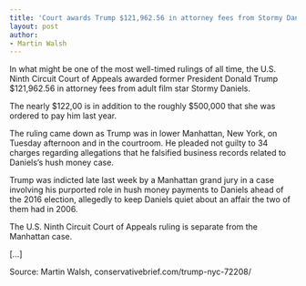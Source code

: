 ```yaml
---
title: 'Court awards Trump $121,962.56 in attorney fees from Stormy Daniels'
layout: post
author:
- Martin Walsh
---
```


In what might be one of the most well-timed rulings of all time, the U.S. Ninth Circuit Court of Appeals awarded former President Donald Trump $121,962.56 in attorney fees from adult film star Stormy Daniels.

The nearly $122,00 is in addition to the roughly $500,000 that she was ordered to pay him last year.

The ruling came down as Trump was in lower Manhattan, New York, on Tuesday afternoon and in the courtroom. He pleaded not guilty to 34 charges regarding allegations that he falsified business records related to Daniels’s hush money case.

Trump was indicted late last week by a Manhattan grand jury in a case involving his purported role in hush money payments to Daniels ahead of the 2016 election, allegedly to keep Daniels quiet about an affair the two of them had in 2006.

The U.S. Ninth Circuit Court of Appeals ruling is separate from the Manhattan case.

\[…\]

Source: Martin Walsh, conservativebrief.com/trump-nyc-72208/
